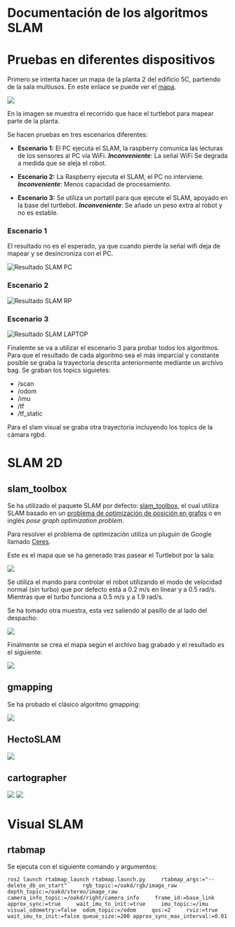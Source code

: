 # Documentación de los algoritmos SLAM
# Pruebas en diferentes dispositivos

Primero se intenta hacer un mapa de la planta 2 del edificio 5C, partiendo de la sala multiusos. En este enlace se puede ver el [mapa](https://openmaps.upv.es/?locate=V.5C.2.040).

<img src="imgs/planta2_openmaps.png">

En la imagen se muestra el recorrido que hace el turtlebot para mapear parte de la planta.

Se hacen pruebas en tres escenarios diferentes:
- **Escenario 1:** El PC ejecuta el SLAM, la raspberry comunica las lecturas de los sensores al PC vía WiFi. ***Inconveniente***: La señal WiFi Se degrada a medida que se aleja el robot.

- **Escenario 2:** La Raspberry ejecuta el SLAM, el PC no interviene. ***Inconveniente***: Menos capacidad de procesamiento.
- **Escenario 3:** Se utiliza un portatil para que ejecute el SLAM, apoyado en la base del turtlebot. ***Inconveniente***: Se añade un peso extra al robot y no es estable.
  
### Escenario 1
El resultado no es el esperado, ya que cuando pierde la señal wifi deja de mapear y se desincroniza con el PC.

![Resultado SLAM PC](imgs/map_PC.png "Resultado SLAM PC")

### Escenario 2
![Resultado SLAM RP](imgs/map_RP.png "Resultado SLAM RP")

### Escenario 3
![Resultado SLAM LAPTOP](imgs/map_LAPTOP.png "Resultado SLAM LAPTOP")

Finalemte se va a utilizar el escenario 3 para probar todos los algoritmos. 
Para que el resultado de cada algoritmo sea el más imparcial y constante posible se graba la trayectoria descrita anteriormente mediante un archivo bag. Se graban los topics siguietes:
- /scan
- /odom
- /imu
- /tf
- /tf_static

Para el slam visual se graba otra trayectoria incluyendo los topics de la cámara rgbd.

# SLAM 2D
## slam_toolbox

Se ha utilizado el paquete SLAM por defecto: [slam_toolbox](https://github.com/SteveMacenski/slam_toolbox), el cual utiliza SLAM basado en un  [problema de optimización de posición en grafos](https://github.com/ceres-solver/ceres-solver/blob/master/examples/slam/pose_graph_2d/README.md) o en inglés *pose graph optimization problem*.

Para resolver el problema de optimización utiliza un pluguin de Google llamado [Ceres](https://github.com/ceres-solver/ceres-solver).

Este es el mapa que se ha generado tras pasear el Turtlebot por la sala:

<img src="imgs/map_normal.png">

Se utiliza el mando para controlar el robot utilizando el modo de velocidad normal (sin turbo) que por defecto está a 0.2 m/s en linear y a 0.5 rad/s. Mientras que el turbo funciona a 0.5 m/s y a 1.9 rad/s.

Se ha tomado otra muestra, esta vez saliendo al pasillo de al lado del despacho:

<img src="imgs/test_pasillo.png">

Finalmente se crea el mapa según el archivo bag grabado y el resultado es el siguiente:

<img src="imgs/map_slam_toolbox.png">

## gmapping

Se ha probado el clásico algoritmo gmapping:

<img src="imgs/map_gmapping.png">

## HectoSLAM

<img src="imgs/map_hector.png">

## cartographer

<img src="imgs/map_cartographer_imu.png">
<img src="imgs/map_cartographer_no_imu.png">

# Visual SLAM
## rtabmap

Se ejecuta con el siguiente comando y argumentos:
```
ros2 launch rtabmap_launch rtabmap.launch.py     rtabmap_args:="--delete_db_on_start"     rgb_topic:=/oakd/rgb/image_raw     depth_topic:=/oakd/stereo/image_raw     camera_info_topic:=/oakd/right/camera_info     frame_id:=base_link     approx_sync:=true     wait_imu_to_init:=true     imu_topic:=/imu  visual_odometry:=false  odom_topic:=/odom     qos:=2     rviz:=true wait_imu_to_init:=false queue_size:=200 approx_sync_max_interval:=0.01
```


